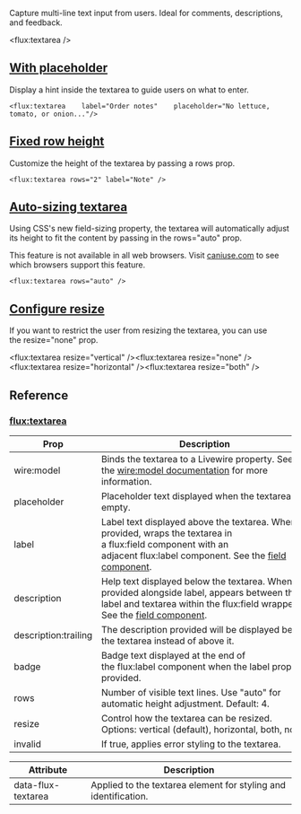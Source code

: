 Capture multi-line text input from users. Ideal for comments, descriptions, and feedback.

<flux:textarea />

## [With placeholder](https://fluxui.dev/components/textarea#with-placeholder)

Display a hint inside the textarea to guide users on what to enter.

```
<flux:textarea    label="Order notes"    placeholder="No lettuce, tomato, or onion..."/>
```

## [Fixed row height](https://fluxui.dev/components/textarea#fixed-row-height)

Customize the height of the textarea by passing a rows prop.

```
<flux:textarea rows="2" label="Note" />
```

## [Auto-sizing textarea](https://fluxui.dev/components/textarea#auto-sizing-textarea)

Using CSS's new field-sizing property, the textarea will automatically adjust its height to fit the content by passing in the rows="auto" prop.

This feature is not available in all web browsers. Visit [caniuse.com](https://caniuse.com/?search=field-sizing) to see which browsers support this feature.

```
<flux:textarea rows="auto" />
```

## [Configure resize](https://fluxui.dev/components/textarea#configure-resize)

If you want to restrict the user from resizing the textarea, you can use the resize="none" prop.

<flux:textarea resize="vertical" /><flux:textarea resize="none" /><flux:textarea resize="horizontal" /><flux:textarea resize="both" />

## Reference

### [flux:textarea](https://fluxui.dev/components/textarea#fluxtextarea)

|Prop|Description|
|---|---|
|wire:model|Binds the textarea to a Livewire property. See the [wire:model documentation](https://livewire.laravel.com/docs/wire-model) for more information.|
|placeholder|Placeholder text displayed when the textarea is empty.|
|label|Label text displayed above the textarea. When provided, wraps the textarea in a flux:field component with an adjacent flux:label component. See the [field component](https://fluxui.dev/components/field).|
|description|Help text displayed below the textarea. When provided alongside label, appears between the label and textarea within the flux:field wrapper. See the [field component](https://fluxui.dev/components/field).|
|description:trailing|The description provided will be displayed below the textarea instead of above it.|
|badge|Badge text displayed at the end of the flux:label component when the label prop is provided.|
|rows|Number of visible text lines. Use "auto" for automatic height adjustment. Default: 4.|
|resize|Control how the textarea can be resized. Options: vertical (default), horizontal, both, none.|
|invalid|If true, applies error styling to the textarea.|

|Attribute|Description|
|---|---|
|data-flux-textarea|Applied to the textarea element for styling and identification.|